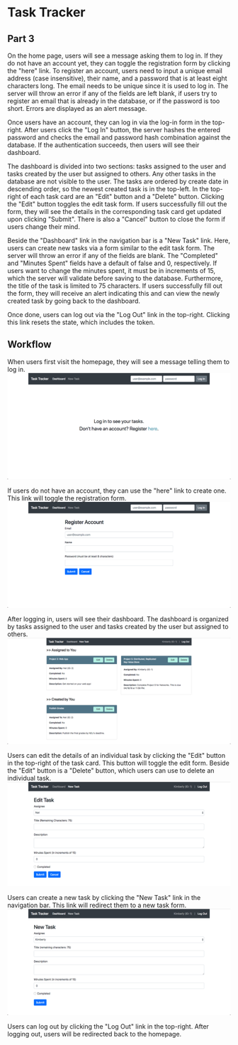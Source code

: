 # Task Tracker

## Part 3

On the home page, users will see a message asking them to log in. If they do 
not have an account yet, they can toggle the registration form by clicking the 
"here" link. To register an account, users need to input a unique email address 
(case insensitive), their name, and a password that is at least eight 
characters long. The email needs to be unique since it is used to log in. The 
server will throw an error if any of the fields are left blank, if users try to 
register an email that is already in the database, or if the password is too 
short. Errors are displayed as an alert message. 

Once users have an account, they can log in via the log-in form in the 
top-right. After users click the "Log In" button, the server hashes the entered 
password and checks the email and password hash combination against the 
database. If the authentication succeeds, then users will see their dashboard. 

The dashboard is divided into two sections: tasks assigned to the user and 
tasks created by the user but assigned to others. Any other tasks in the 
database are not visible to the user. The tasks are ordered by create date in 
descending order, so the newest created task is in the top-left. In the 
top-right of each task card are an "Edit" button and a "Delete" button. 
Clicking the "Edit" button toggles the edit task form. If users successfully 
fill out the form, they will see the details in the corresponding task card get 
updated upon clicking "Submit". There is also a "Cancel" button to close the 
form if users change their mind. 

Beside the "Dashboard" link in the navigation bar is a "New Task" link. Here, 
users can create new tasks via a form similar to the edit task form. The server 
will throw an error if any of the fields are blank. The "Completed" and 
"Minutes Spent" fields have a default of false and 0, respectively. If users want 
to change the minutes spent, it must be in increments of 15, which the server 
will validate before saving to the database. Furthermore, the title of the task 
is limited to 75 characters. If users successfully fill out the form, they will 
receive an alert indicating this and can view the newly created task by going 
back to the dashboard.

Once done, users can log out via the "Log Out" link in the top-right. Clicking 
this link resets the state, which includes the token. 

## Workflow
When users first visit the homepage, they will see a message telling them to 
log in.
![homepage](screenshots/homepage.png) 

If users do not have an account, they can use the "here" link to create 
one. This link will toggle the registration form. 
![registration form](screenshots/registration-form.png) 

After logging in, users will see their dashboard. The dashboard is organized by 
tasks assigned to the user and tasks created by the user but assigned to 
others. 
![dashboard](screenshots/dashboard.png) 

Users can edit the details of an individual task by clicking the "Edit" button 
in the top-right of the task card. This button will toggle the edit form. 
Beside the "Edit" button is a "Delete" button, which users can use to delete an 
individual task. 
![editing a task](screenshots/edit-task-form.png) 

Users can create a new task by clicking the "New Task" link in the navigation 
bar. This link will redirect them to a new task form. 
![creating a new task](screenshots/new-task-form.png) 

Users can log out by clicking the "Log Out" link in the top-right. After 
logging out, users will be redirected back to the homepage.
